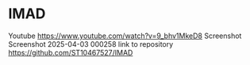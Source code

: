 # IMAD
Youtube
https://www.youtube.com/watch?v=9_bhv1MkeD8
Screenshot
Screenshot 2025-04-03 000258
link to repository
https://github.com/ST10467527/IMAD
